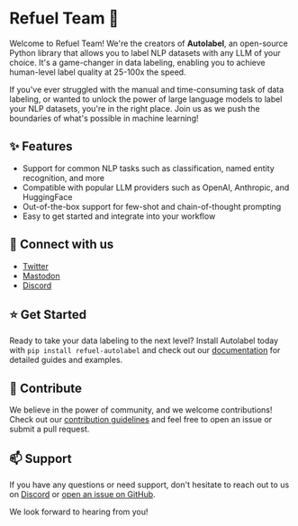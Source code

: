 # Refuel Team :rocket:

Welcome to Refuel Team! We're the creators of **Autolabel**, an open-source Python library that allows you to label NLP datasets with any LLM of your choice. It's a game-changer in data labeling, enabling you to achieve human-level label quality at 25-100x the speed. 

If you've ever struggled with the manual and time-consuming task of data labeling, or wanted to unlock the power of large language models to label your NLP datasets, you're in the right place. Join us as we push the boundaries of what's possible in machine learning!

## :sparkles: Features
- Support for common NLP tasks such as classification, named entity recognition, and more
- Compatible with popular LLM providers such as OpenAI, Anthropic, and HuggingFace
- Out-of-the-box support for few-shot and chain-of-thought prompting
- Easy to get started and integrate into your workflow

## :speech_balloon: Connect with us
- [Twitter](https://twitter.com/refuelai)
- [Mastodon](https://mastodon.social/@refuelai)
- [Discord](https://discord.gg/fweVnRx6CU)

## :star: Get Started
Ready to take your data labeling to the next level? Install Autolabel today with `pip install refuel-autolabel` and check out our [documentation](https://github.com/refuel-ai/autolabel) for detailed guides and examples.

## :handshake: Contribute
We believe in the power of community, and we welcome contributions! Check out our [contribution guidelines](https://github.com/refuel-ai/autolabel/blob/main/CONTRIBUTING.md) and feel free to open an issue or submit a pull request.

## :mailbox: Support
If you have any questions or need support, don't hesitate to reach out to us on [Discord](https://discord.gg/fweVnRx6CU) or [open an issue on GitHub](https://github.com/refuel-ai/autolabel/issues).

We look forward to hearing from you!

